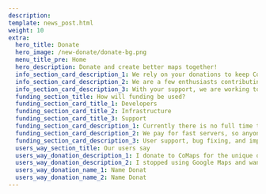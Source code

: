 ```yaml
---
description: 
template: news_post.html
weight: 10
extra:
  hero_title: Donate
  hero_image: /new-donate/donate-bg.png
  menu_title_pre: Home
  hero_description: Donate and create better maps together!
  info_section_card_description_1: We rely on your donations to keep CoMaps open, free, and without ads
  info_section_card_description_2: We are a few enthusiasts contributing in our free time, and spending our families' money on the project. We love what we do, and we love our users
  info_section_card_description_3: With your support, we are working toward a privacy-focused offering that is the preferred choice on the market
  funding_section_title: How will funding be used?
  funding_section_card_title_1: Developers
  funding_section_card_title_2: Infrastructure
  funding_section_card_title_3: Support
  funding_section_card_description_1: Currently there is no full time team who is working to develop new features and improve the service. To consistently move the product forward, a core team is needed.
  funding_section_card_description_2: We pay for fast servers, so anyone in the world can download free map data updates without delays. The maps data transfers are hundreds of terabytes monthly, and the amount is growing.
  funding_section_card_description_3: User support, bug fixing, and improving the stability of the app are at the top of our priorities. There are 1200+ issues on GitHub that is growing every day, and a large number of items to address on AppStore, Google Play, and support emails.
  users_way_section_title: Our users say
  users_way_donation_description_1: I donate to CoMaps for the unique offering they bring, and to support positive change
  users_way_donation_description_2: I stopped using Google Maps and want to have an alternative to grow, for everyone to benefit from this
  users_way_donation_name_1: Name Donat
  users_way_donation_name_2: Name Donat
---
```

